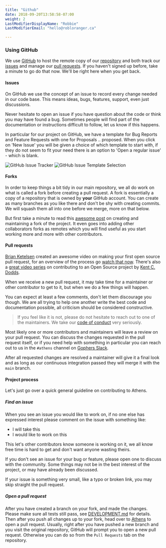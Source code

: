 ```yaml
---
title: "Github"
date: 2018-09-20T13:58:58-07:00
weight: 2
LastModifierDisplayName: "Robbie"
LastModifierEmail: "hello@robloranger.ca"

---
```


### Using GitHub

We use [GitHub](https://github.com) to host the remote copy of our
[repository](https://github.com/gomods/athens) and both track our
[issues](https://github.com/gomods/athens/issues) and manage our
[pull requests](https://github.com/gomods/athens/pulls). If you haven't signed
up before, take a minute to go do that now. We'll be right here when you get
back.

#### Issues

On GitHub we use the concept of an issue to record every change needed in our
code base. This means ideas, bugs, features, support, even just discussions.

Never hesitate to open an issue if you have question about the code or think you
may have found a bug. Sometimes people will find part of the documentation or
instructions difficult to follow, let us know if this happens.

In particular for our project on GitHub, we have a template for Bug Reports and
Feature Requests with one for Proposals .. proposed. When you click on 'New
Issue' you will be given a choice of which template to start with, if they do
not seem to fit your need there is an option to 'Open a regular issue' - which
is blank.

![GitHub Issue Tracker](/github-issue-header.png)
![GitHub Issue Template Selection](/github-issue-templates.png)

#### Forks

In order to keep things a bit tidy in our main repository, we all do work on
what is called a fork before creating a pull request. A fork is essentially a
copy of a repository that is owned by **your** GitHub account. You can create as
many branches as you like there and don't be shy with creating commits. We will
squash them all into one before we merge, more on that below.

But first take a minute to read this
[awesome post](https://kbroman.org/github_tutorial/pages/fork.html) on creating
and maintaining a fork of the project. It even goes into adding other
collaborators forks as remotes which you will find useful as you start working
more and more with other contributors.

#### Pull requests

[Brian Ketelsen](https://twitter.com/bketelsen) created an awesome video on
making your first open source pull request, for an overview of the process go
[watch that now](https://www.youtube.com/watch?v=bgSDcTyysRc). There's also a
[great video series](https://egghead.io/courses/how-to-contribute-to-an-open-source-project-on-github)
on contributing to an Open Source project by [Kent C. Dodds](https://twitter.com/kentcdodds).

When we receive a new pull request, it may take time for a maintainer or other
contributor to get to it, but when we do a few things will happen.

You can expect at least a few comments, don't let them discourage you though. We
are all trying to help one another write the best code and documentation
possible, all criticism should be considered constructive.

> If you feel like it is
> not, please do not hesitate to reach out to one of the maintainers. We take our
> [code of conduct](https://www.contributor-covenant.org) very seriously.

Most likely one or more contributors and maintainers will leave a review on your
pull request. You can discuss the changes requested in the pull request itself,
or if you need help with something in particular you can reach out to us in the
`#athens` channel on [Gophers Slack](https://gophers.slack.com).

After all requested changes are resolved a maintainer will give it a final look and as long as our continuous integration passed they will merge it with the `main` branch.

#### Project process

Let's just go over a quick general guideline on contributing to Athens.

##### Find an issue

When you see an issue you would like to work on, if no one else has expressed
interest please comment on the issue with something like:

- I will take this
- I would like to work on this

This let's other contributors know someone is working on it, we all know free
time is hard to get and don't want anyone wasting theirs.

If you don't see an issue for your bug or feature, please open one to discuss
with the community. Some things may not be in the best interest of the project,
or may have already been discussed.

If your issue is something very small, like a typo or broken link, you may skip
straight the pull request.

##### Open a pull request

After you have created a branch on your fork, and made the changes. Please make
sure all tests still pass, see [DEVELOPMENT.md](https://github.com/gomods/athens/blob/main/CONTRIBUTING.md#verify-your-work) for details. Then after you push all changes
up to your fork, head over to [Athens](https://github.com/gomods/athens) to open a pull request. Usually,
right after you have pushed a new branch and you visit the original repository,
GitHub will prompt you to open a new pull request. Otherwise you can do so from
the `Pull Requests` tab on the repository.
